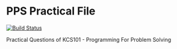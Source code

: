 # PPS Practical File

[![Build Status](https://travis-ci.com/Ashish0077/PPS_Practical_File.svg?branch=master)](https://travis-ci.com/Ashish0077/PPS_Practical_File)

Practical Questions of KCS101 - Programming For Problem Solving
